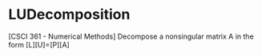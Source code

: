 # LUDecomposition
[CSCI 361 - Numerical Methods] Decompose a nonsingular matrix A in the form [L][U]=[P][A]
